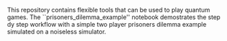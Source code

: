 This repository contains flexible tools that can be used to play quantum games. The ``prisoners_dilemma_example'' notebook demostrates the step dy step workflow with a simple two player prisoners dilemma example simulated on a noiseless simulator.
